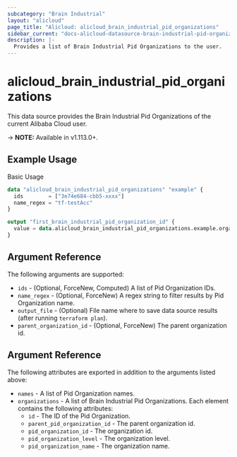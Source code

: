 ```yaml
---
subcategory: "Brain Industrial"
layout: "alicloud"
page_title: "Alicloud: alicloud_brain_industrial_pid_organizations"
sidebar_current: "docs-alicloud-datasource-brain-industrial-pid-organizations"
description: |-
  Provides a list of Brain Industrial Pid Organizations to the user.
---
```


# alicloud\_brain\_industrial\_pid\_organizations

This data source provides the Brain Industrial Pid Organizations of the current Alibaba Cloud user.

-> **NOTE:** Available in v1.113.0+.

## Example Usage

Basic Usage

```terraform
data "alicloud_brain_industrial_pid_organizations" "example" {
  ids        = ["3e74e684-cbb5-xxxx"]
  name_regex = "tf-testAcc"
}

output "first_brain_industrial_pid_organization_id" {
  value = data.alicloud_brain_industrial_pid_organizations.example.organizations.0.id
}
```

## Argument Reference

The following arguments are supported:

* `ids` - (Optional, ForceNew, Computed)  A list of Pid Organization IDs.
* `name_regex` - (Optional, ForceNew) A regex string to filter results by Pid Organization name.
* `output_file` - (Optional) File name where to save data source results (after running `terraform plan`).
* `parent_organization_id` - (Optional, ForceNew) The parent organization id.

## Argument Reference

The following attributes are exported in addition to the arguments listed above:

* `names` - A list of Pid Organization names.
* `organizations` - A list of Brain Industrial Pid Organizations. Each element contains the following attributes:
	* `id` - The ID of the Pid Organization.
	* `parent_pid_organization_id` - The parent organization id.
	* `pid_organization_id` - The organization id.
	* `pid_organization_level` - The organization level.
	* `pid_organization_name` - The organization name.
